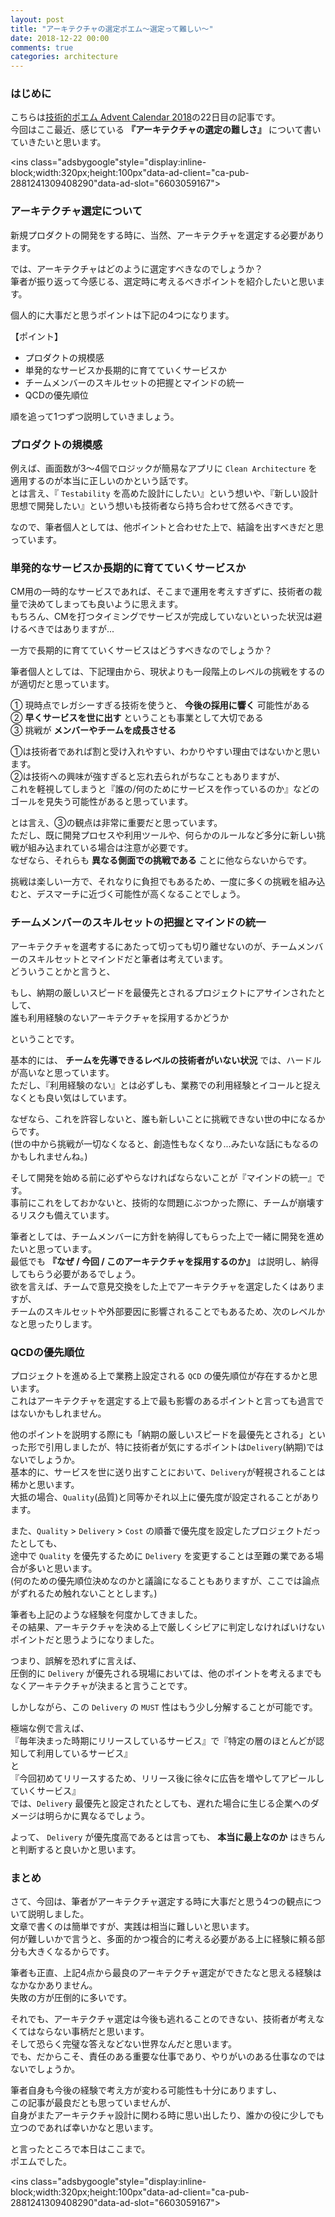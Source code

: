 ```yaml
---
layout: post
title: "アーキテクチャの選定ポエム〜選定って難しい〜"
date: 2018-12-22 00:00
comments: true
categories: architecture
---
```


### はじめに
こちらは[技術的ポエム Advent Calendar 2018](https://qiita.com/advent-calendar/2018/poem)の22日目の記事です。  
今回はここ最近、感じている **『アーキテクチャの選定の難しさ』** について書いていきたいと思います。  

<script async src="//pagead2.googlesyndication.com/pagead/js/adsbygoogle.js"></script>
<ins class="adsbygoogle"style="display:inline-block;width:320px;height:100px"data-ad-client="ca-pub-2881241309408290"data-ad-slot="6603059167"></ins>
<script>
(adsbygoogle = window.adsbygoogle || []).push({});
</script>

<!-- more -->

### アーキテクチャ選定について
新規プロダクトの開発をする時に、当然、アーキテクチャを選定する必要があります。  

では、アーキテクチャはどのように選定すべきなのでしょうか？  
筆者が振り返って今感じる、選定時に考えるべきポイントを紹介したいと思います。  

個人的に大事だと思うポイントは下記の4つになります。  

【ポイント】  

* プロダクトの規模感  
* 単発的なサービスか長期的に育てていくサービスか  
* チームメンバーのスキルセットの把握とマインドの統一  
* QCDの優先順位  

順を追って1つずつ説明していきましょう。  

### プロダクトの規模感
例えば、画面数が3〜4個でロジックが簡易なアプリに `Clean Architecture` を適用するのが本当に正しいのかという話です。  
とは言え、『 `Testability` を高めた設計にしたい』という想いや、『新しい設計思想で開発したい』という想いも技術者なら持ち合わせて然るべきです。  

なので、筆者個人としては、他ポイントと合わせた上で、結論を出すべきだと思っています。  

### 単発的なサービスか長期的に育てていくサービスか
CM用の一時的なサービスであれば、そこまで運用を考えすぎずに、技術者の裁量で決めてしまっても良いように思えます。  
もちろん、CMを打つタイミングでサービスが完成していないといった状況は避けるべきではありますが...  

一方で長期的に育てていくサービスはどうすべきなのでしょうか？  

筆者個人としては、下記理由から、現状よりも一段階上のレベルの挑戦をするのが適切だと思っています。  

① 現時点でレガシーすぎる技術を使うと、 **今後の採用に響く** 可能性がある  
② **早くサービスを世に出す** ということも事業として大切である  
③ 挑戦が **メンバーやチームを成長させる**  

①は技術者であれば割と受け入れやすい、わかりやすい理由ではないかと思います。  
②は技術への興味が強すぎると忘れ去られがちなこともありますが、  
これを軽視してしまうと『誰の/何のためにサービスを作っているのか』などのゴールを見失う可能性があると思っています。  

とは言え、③の観点は非常に重要だと思っています。  
ただし、既に開発プロセスや利用ツールや、何らかのルールなど多分に新しい挑戦が組み込まれている場合は注意が必要です。  
なぜなら、それらも **異なる側面での挑戦である** ことに他ならないからです。  

挑戦は楽しい一方で、それなりに負担でもあるため、一度に多くの挑戦を組み込むと、デスマーチに近づく可能性が高くなることでしょう。  

### チームメンバーのスキルセットの把握とマインドの統一
アーキテクチャを選考するにあたって切っても切り離せないのが、チームメンバーのスキルセットとマインドだと筆者は考えています。  
どういうことかと言うと、  

もし、納期の厳しいスピードを最優先とされるプロジェクトにアサインされたとして、  
誰も利用経験のないアーキテクチャを採用するかどうか  

ということです。  

基本的には、 **チームを先導できるレベルの技術者がいない状況** では、ハードルが高いなと思っています。  
ただし、『利用経験のない』とは必ずしも、業務での利用経験とイコールと捉えなくとも良い気はしています。  

なぜなら、これを許容しないと、誰も新しいことに挑戦できない世の中になるからです。  
(世の中から挑戦が一切なくなると、創造性もなくなり...みたいな話にもなるのかもしれませんね。)  

そして開発を始める前に必ずやらなければならないことが『マインドの統一』です。  
事前にこれをしておかないと、技術的な問題にぶつかった際に、チームが崩壊するリスクも備えています。  

筆者としては、チームメンバーに方針を納得してもらった上で一緒に開発を進めたいと思っています。  
最低でも **『なぜ / 今回 / このアーキテクチャを採用するのか』** は説明し、納得してもらう必要があるでしょう。  
欲を言えば、チームで意見交換をした上でアーキテクチャを選定したくはありますが、  
チームのスキルセットや外部要因に影響されることでもあるため、次のレベルかなと思ったりします。  

### QCDの優先順位
プロジェクトを進める上で業務上設定される `QCD` の優先順位が存在するかと思います。  
これはアーキテクチャを選定する上で最も影響のあるポイントと言っても過言ではないかもしれません。  

他のポイントを説明する際にも「納期の厳しいスピードを最優先とされる」といった形で引用しましたが、特に技術者が気にするポイントは`Delivery`(納期)ではないでしょうか。  
基本的に、サービスを世に送り出すことにおいて、`Delivery`が軽視されることは稀かと思います。  
大抵の場合、`Quality`(品質)と同等かそれ以上に優先度が設定されることがあります。  

また、`Quality` > `Delivery` > `Cost` の順番で優先度を設定したプロジェクトだったとしても、  
途中で `Quality` を優先するために `Delivery` を変更することは至難の業である場合が多いと思います。  
(何のための優先順位決めなのかと議論になることもありますが、ここでは論点がずれるため触れないこととします。)  

筆者も上記のような経験を何度かしてきました。  
その結果、アーキテクチャを決める上で厳しくシビアに判定しなければいけないポイントだと思うようになりました。  

つまり、誤解を恐れずに言えば、  
圧倒的に `Delivery` が優先される現場においては、他のポイントを考えるまでもなくアーキテクチャが決まると言うことです。  

しかしながら、この `Delivery` の `MUST` 性はもう少し分解することが可能です。  

極端な例で言えば、  
『毎年決まった時期にリリースしているサービス』で『特定の層のほとんどが認知して利用しているサービス』  
と  
『今回初めてリリースするため、リリース後に徐々に広告を増やしてアピールしていくサービス』  
では、`Delivery` 最優先と設定されたとしても、遅れた場合に生じる企業へのダメージは明らかに異なるでしょう。  

よって、 `Delivery` が優先度高であるとは言っても、 **本当に最上なのか** はきちんと判断すると良いかと思います。  

### まとめ
さて、今回は、筆者がアーキテクチャ選定する時に大事だと思う4つの観点について説明しました。  
文章で書くのは簡単ですが、実践は相当に難しいと思います。  
何が難しいかで言うと、多面的かつ複合的に考える必要がある上に経験に頼る部分も大きくなるからです。  

筆者も正直、上記4点から最良のアーキテクチャ選定ができたなと思える経験はなかなかありません。  
失敗の方が圧倒的に多いです。  

それでも、アーキテクチャ選定は今後も逃れることのできない、技術者が考えなくてはならない事柄だと思います。  
そして恐らく完璧な答えなどない世界なんだと思います。  
でも、だからこそ、責任のある重要な仕事であり、やりがいのある仕事なのではないでしょうか。  

筆者自身も今後の経験で考え方が変わる可能性も十分にありますし、  
この記事が最良だとも思っていませんが、  
自身がまたアーキテクチャ設計に関わる時に思い出したり、誰かの役に少しでも立つのであれば幸いかなと思います。  

と言ったところで本日はここまで。  
ポエムでした。  

<script async src="//pagead2.googlesyndication.com/pagead/js/adsbygoogle.js"></script>
<ins class="adsbygoogle"style="display:inline-block;width:320px;height:100px"data-ad-client="ca-pub-2881241309408290"data-ad-slot="6603059167"></ins>
<script>
(adsbygoogle = window.adsbygoogle || []).push({});
</script>
